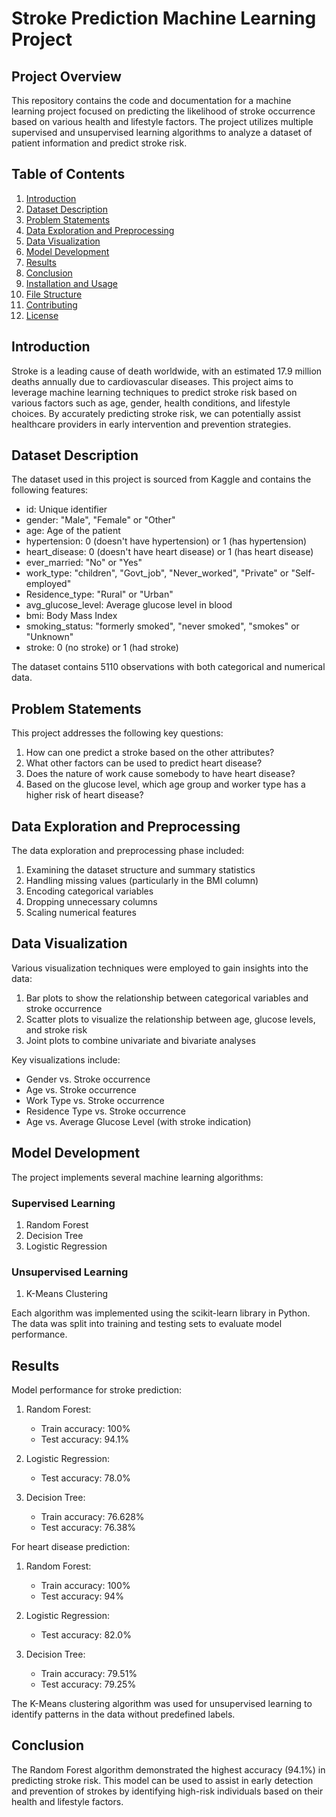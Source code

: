 # Stroke Prediction Machine Learning Project

## Project Overview

This repository contains the code and documentation for a machine learning project focused on predicting the likelihood of stroke occurrence based on various health and lifestyle factors. The project utilizes multiple supervised and unsupervised learning algorithms to analyze a dataset of patient information and predict stroke risk.

## Table of Contents

1. [Introduction](#introduction)
2. [Dataset Description](#dataset-description)
3. [Problem Statements](#problem-statements)
4. [Data Exploration and Preprocessing](#data-exploration-and-preprocessing)
5. [Data Visualization](#data-visualization)
6. [Model Development](#model-development)
7. [Results](#results)
8. [Conclusion](#conclusion)
9. [Installation and Usage](#installation-and-usage)
10. [File Structure](#file-structure)
11. [Contributing](#contributing)
12. [License](#license)

## Introduction

Stroke is a leading cause of death worldwide, with an estimated 17.9 million deaths annually due to cardiovascular diseases. This project aims to leverage machine learning techniques to predict stroke risk based on various factors such as age, gender, health conditions, and lifestyle choices. By accurately predicting stroke risk, we can potentially assist healthcare providers in early intervention and prevention strategies.

## Dataset Description

The dataset used in this project is sourced from Kaggle and contains the following features:

- id: Unique identifier
- gender: "Male", "Female" or "Other"
- age: Age of the patient
- hypertension: 0 (doesn't have hypertension) or 1 (has hypertension)
- heart_disease: 0 (doesn't have heart disease) or 1 (has heart disease)
- ever_married: "No" or "Yes"
- work_type: "children", "Govt_job", "Never_worked", "Private" or "Self-employed"
- Residence_type: "Rural" or "Urban"
- avg_glucose_level: Average glucose level in blood
- bmi: Body Mass Index
- smoking_status: "formerly smoked", "never smoked", "smokes" or "Unknown"
- stroke: 0 (no stroke) or 1 (had stroke)

The dataset contains 5110 observations with both categorical and numerical data.

## Problem Statements

This project addresses the following key questions:

1. How can one predict a stroke based on the other attributes?
2. What other factors can be used to predict heart disease?
3. Does the nature of work cause somebody to have heart disease?
4. Based on the glucose level, which age group and worker type has a higher risk of heart disease?

## Data Exploration and Preprocessing

The data exploration and preprocessing phase included:

1. Examining the dataset structure and summary statistics
2. Handling missing values (particularly in the BMI column)
3. Encoding categorical variables
4. Dropping unnecessary columns
5. Scaling numerical features

## Data Visualization

Various visualization techniques were employed to gain insights into the data:

1. Bar plots to show the relationship between categorical variables and stroke occurrence
2. Scatter plots to visualize the relationship between age, glucose levels, and stroke risk
3. Joint plots to combine univariate and bivariate analyses

Key visualizations include:
- Gender vs. Stroke occurrence
- Age vs. Stroke occurrence
- Work Type vs. Stroke occurrence
- Residence Type vs. Stroke occurrence
- Age vs. Average Glucose Level (with stroke indication)

## Model Development

The project implements several machine learning algorithms:

### Supervised Learning
1. Random Forest
2. Decision Tree
3. Logistic Regression

### Unsupervised Learning
1. K-Means Clustering

Each algorithm was implemented using the scikit-learn library in Python. The data was split into training and testing sets to evaluate model performance.

## Results

Model performance for stroke prediction:

1. Random Forest: 
   - Train accuracy: 100%
   - Test accuracy: 94.1%

2. Logistic Regression:
   - Test accuracy: 78.0%

3. Decision Tree:
   - Train accuracy: 76.628%
   - Test accuracy: 76.38%

For heart disease prediction:

1. Random Forest:
   - Train accuracy: 100%
   - Test accuracy: 94%

2. Logistic Regression:
   - Test accuracy: 82.0%

3. Decision Tree:
   - Train accuracy: 79.51%
   - Test accuracy: 79.25%

The K-Means clustering algorithm was used for unsupervised learning to identify patterns in the data without predefined labels.

## Conclusion

The Random Forest algorithm demonstrated the highest accuracy (94.1%) in predicting stroke risk. This model can be used to assist in early detection and prevention of strokes by identifying high-risk individuals based on their health and lifestyle factors.
